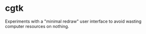 # cgtk
Experiments with a "minimal redraw" user interface to avoid wasting computer resources on nothing.
